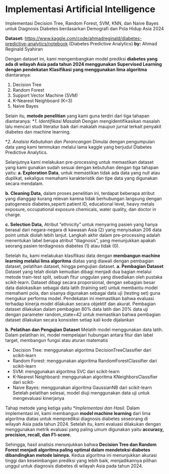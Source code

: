# Implementasi Artificial Intelligence
Implementasi Decision Tree, Random Forest, SVM, KNN, dan Naive Bayes untuk Diagnosis Diabetes berdasarkan Demografi dan Pola Hidup Asia 2024

**Dataset:** https://www.kaggle.com/code/ahmadreginald/diabetes-predictive-analytics/notebook (Diabetes Predictive Analytics)
**by:** Ahmad Reginald Syahiran

Dengan dataset ini, kami mengembangkan model prediksi **diabetes yang ada di wilayah Asia pada tahun 2024 menggunakan Supervised Learning dengan pendekatan Klasifikasi yang menggunakan lima algoritma** diantaranya:
1. Decision Tree
2. Random Forest
3. Support Vector Machine (SVM)
4. K-Nearest Neighboard (K=3)
5. Naive Bayes 

Selain itu, **metode penelitian** yang kami guna terdiri dari tiga tahapan diantaranya:
**1. Identifikasi Masalah*
Dengan mengidentifikasikan masalah lalu mencari studi literatur baik dari makalah maupun jurnal terkait penyakit diabetes dan machine learning.

**2. Analsisi Kebutuhan dan Perancangan* 
Dimulai dengan pengumpulan data yang kami temmukan melalui lama kaggle yang berjudul Diabetes Predictive Analytics.

Selanjutnya kami melakukan pre-processing untuk memastikan dataset yang kami gunakan sudah sesuai dengan kebutuhan dengan tiga tahapan yaitu:
**a. Exploration Data**, untuk memastikan tidak ada data yang null atau duplikat, sekaligus memahami karakteristik dan tipe data yang digunakan secara mendalam.

**b. Cleaning Data,** dalam proses penelitian ini, terdapat beberapa atribut yang dianggap kurang relevan karena tidak berhubungan langsung dengan patogenesis diabetes,seperti patient ID, educational level, heavy metals exposure, occupational exposure chemicals, water quality, dan doctor in charge.

**c. Selection Data,** Atribut “ethnicity” untuk menyaring pasien yang hanya berasal dari negara-negara di kawasan Asia (2) yang menyisakan 206 data point untuk diolah lebih lanjut. Langkah akhir dalam pre-processing adalah menentukan label berupa atribut “diagnosis”, yang menunjukkan apakah seorang pasien terdiagnosis diabetes (1) atau tidak (0).

Setelah itu, kami melakukan klasifikasi data dengan **membangun machine learning melalui lima algoritma** diatas yang diawali dengan pembagian dataset, pelatihan dataset, hingga pengujian dataset.
**a. Pembagian Dataset**
Dataset yang telah diolah kemudian dibagi menjadi dua bagian melalui metode train-test split, sebuah fitur unggulan yang disediakan oleh pustaka scikit-learn. Dataset dibagi secara proporsional, dengan sebagian besar data dialokasikan sebagai data latih (training set) untuk membantu model memahami pola, dan sisanya digunakan sebagai data uji (testing set) guna mengukur performa model. Pendekatan ini memastikan bahwa evaluasi terhadap kinerja model dilakukan secara objektif dan akurat. Pembagian dataset dilakukan dalam pembagian 80% data latih dan 20% data uji dengan parameter random_state=42 untuk memastikan bahwa pembagian dataset dilakukan secara konsisten setiap kali kode dijalankan

**b. Pelatihan dan Pengujian Dataset**
Melatih model menggunakan data latih. Dalam pelatihan ini, model mempelajari hubungan antara fitur dan label target, membangun fungsi atau aturan matematis
- Decision Tree: menggunakan algoritma DecisionTreeClassifier dari scikit-learn
- Random Forest: menggunakan algoritma RandomForestClassifier dari scikit-learn
- SVM: menggunakan algoritma SVC dari scikit-learn
- K-Nearest Neighboard: menggunakan algoritma KNeighborsClassifier dari scikit-
- Naive Bayes: menggunakan algoritma GaussianNB dari scikit-learn
Setelah pelatihan selesai, model diuji menggunakan data uji untuk mengevaluasi kinerjanya

Tahap metode yang ketiga yaitu **Implementasi dan Hasil.*
Dalam implementasi ini, kami membangun **model machine learning** dari lima algoritma diatas untuk memprediksi diagnosis diabetes seseorang di wilayah Asia pada tahun 2024. Setelah itu, kami evaluasi dilakukan dengan menggunakan metrik evaluasi yang paling umum digunakan yaitu **accuracy, precision, recall, dan F1-score.**

Sehingga, hasil analisis menunjukkan bahwa **Decision Tree dan Random Forest menjadi algoritma paling optimal dalam mendeteksi diabetes dibandingkan metode lainnya.** Kedua algoritma ini menunjukkan akurasi tinggi dan keseimbangan prediksi yang lebih baik, menjadikannya pilihan unggul untuk diagnosis diabetes di wilayah Asia pada tahun 2024.

